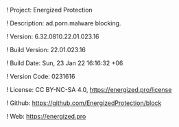 ! Project: Energized Protection

! Description: ad.porn.malware blocking.

! Version: 6.32.0810.22.01.023.16

! Build Version: 22.01.023.16

! Build Date: Sun, 23 Jan 22 16:16:32 +06

! Version Code: 0231616

! License: CC BY-NC-SA 4.0, https://energized.pro/license

! Github: https://github.com/EnergizedProtection/block

! Web: https://energized.pro
